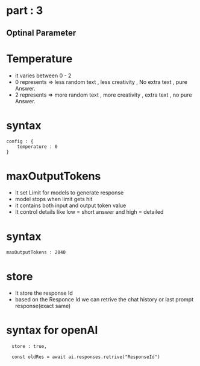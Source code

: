 # part : 3

## Optinal Parameter

# Temperature 
- it varies between 0 - 2
- 0 represents => less random text , less creativity , No extra text ,   pure Answer.
- 2 represents => more random text , more creativity ,  extra text , no pure Answer. 

# syntax

```
config : {
    temperature : 0
}
```

# maxOutputTokens
- It set Limit for models to generate response
- model stops when limit gets hit
- it contains both input and output token value
- It control details like low = short answer and high = detailed
# syntax

```
maxOutputTokens : 2040

```

# store
- It store the response Id
- based on the Responce Id we can retrive the chat history or last prompt response(exact same)

# syntax for openAI

```
  store : true,

  const oldRes = await ai.responses.retrive("ResponseId")

```